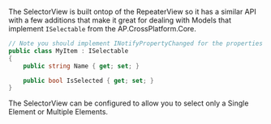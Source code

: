 The SelectorView is built ontop of the RepeaterView so it has a similar API with a few additions that make it great for dealing with Models that implement `ISelectable` from the AP.CrossPlatform.Core.

```csharp
// Note you should implement INotifyPropertyChanged for the properties
public class MyItem : ISelectable
{
    public string Name { get; set; }

    public bool IsSelected { get; set; }
}
```

The SelectorView can be configured to allow you to select only a Single Element or Multiple Elements.